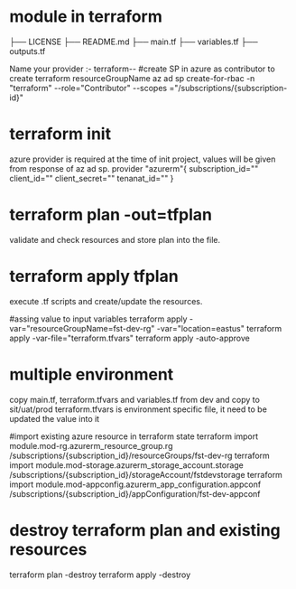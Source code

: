 # module in terraform
├── LICENSE
├── README.md
├── main.tf
├── variables.tf
├── outputs.tf

Name your provider :- terraform-<PROVIDER>-<NAME>
#create SP in azure as contributor to create terraform resourceGroupName
az ad sp create-for-rbac -n "terraform" --role="Contributor" --scopes ="/subscriptions/{subscription-id}"

# terraform init
azure provider is required at the time of init project, values will be given from response of az ad sp.
provider "azurerm"{
    subscription_id=""
    client_id=""
    client_secret=""
    tenanat_id=""
}
# terraform plan -out=tfplan
validate and check resources and store plan into the file.
# terraform apply tfplan
execute .tf scripts and create/update the resources.

#assing value to input variables
terraform apply -var="resourceGroupName=fst-dev-rg" -var="location=eastus"
terraform apply -var-file="terraform.tfvars"
terraform apply -auto-approve

# multiple environment
copy main.tf, terraform.tfvars and variables.tf from dev and copy to sit/uat/prod
terraform.tfvars is environment specific file, it need to be updated the value into it

#import existing azure resource in terraform state
terraform import module.mod-rg.azurerm_resource_group.rg /subscriptions/{subscription_id}/resourceGroups/fst-dev-rg
terraform import module.mod-storage.azurerm_storage_account.storage /subscriptions/{subscription_id}/storageAccount/fstdevstorage
terraform import module.mod-appconfig.azurerm_app_configuration.appconf /subscriptions/{subscription_id}/appConfiguration/fst-dev-appconf

# destroy terraform plan and existing resources
terraform plan -destroy
terraform apply -destroy


